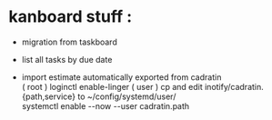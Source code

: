 # kanboard stuff :

- migration from taskboard

- list all tasks by due date

- import estimate automatically exported from cadratin  
	( root ) loginctl enable-linger <username>
	( user )
	cp and edit inotify/cadratin.{path,service} to ~/config/systemd/user/  
	systemctl enable --now --user cadratin.path  
